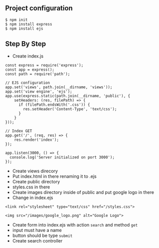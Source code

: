 ## Project configuration
```shell
$ npm init
$ npm install express
$ npm install ejs
```

## Step By Step
- Create index.js
```
const express = require('express');
const app = express();
const path = require('path');

// EJS configuration
app.set('views', path.join(__dirname, 'views'));
app.set('view engine', 'ejs');
app.use(express.static(path.join(__dirname, 'public'), { 
    setHeaders: (res, filePath) => {
      if (filePath.endsWith('.css')) {
        res.setHeader('Content-Type', 'text/css');
      }
    }
}));

// Index GET
app.get('/', (req, res) => {    
    res.render('index');
});

app.listen(3000, () => {
  console.log('Server initialized on port 3000');
});
```

- Create views direcory
- Put index.html in there renaming it to .ejs
- Create public directory
- styles.css in there
- Create images directory inside of public and put google logo in there
- Change in index.ejs
```
<link rel="stylesheet" type="text/css" href="/styles.css">
```
```
<img src="/images/google_logo.png" alt="Google Logo">
```
- Create form into index.ejs with action `search` and method `get`
- input must have a name
- button should be type `submit`
- Create search controller 